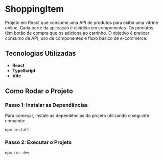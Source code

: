 # ShoppingItem

Projeto em React que consome uma API de produtos para exibir uma vitrine online. Cada parte da aplicação é dividida em componentes. Os produtos têm botão de compra que os adiciona ao carrinho. O objetivo é praticar consumo de API, uso de componentes e fluxo básico de e-commerce.

## Tecnologias Utilizadas

- **React**
- **TypeScript**
- **Vite**

## Como Rodar o Projeto

### Passo 1: Instalar as Dependências

Para começar, instale as dependências do projeto utilizando o seguinte comando:

```bash
npm install
```

### Passo 2: Executar o Projeto
```bash
npm run dev
```